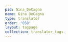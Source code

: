 ```yaml
---
pid: Gina_DeCagna
name: Gina DeCagna
type: translator
order: '058'
layout: tagpage
collection: translator_tags
---
```

